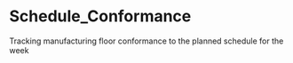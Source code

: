 # Schedule_Conformance
Tracking manufacturing floor conformance to the planned schedule for the week
